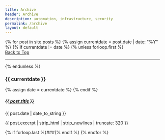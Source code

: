 ```yaml
---
title: Archive
header: Archive
description: automation, infrastructure, security
permalink: /archive
layout: default
---
```

<div class="col-md-12">
{% for post in site.posts %}
  {% assign currentdate = post.date | date: "%Y" %}
  {% if currentdate != date %}
    {% unless forloop.first %}
    <div class="d-flex justify-content-end"><a href="{{ page.url }}/#logo" class="text-dark text-decoration-none mb-auto ps-1 pt-1">Back to Top</a></div>
    <hr/>
    {% endunless %}
    <p class="mb-auto px-1"><h3>{{ currentdate }}</h3></p>
    {% assign date = currentdate %}
  {% endif %}
  <a href="{{ post.url }}" class="text-dark text-decoration-none mb-auto ps-1 pt-1"><h5>{{ post.title }}</h5></a>
  <p class="mb-auto px-1">{{ post.date | date_to_string }}</p>
  <p class="mb-auto px-1">{{ post.excerpt | strip_html | strip_newlines | truncate: 320 }}</p>
  {% if forloop.last %}###{% endif %}
{% endfor %}
</div>